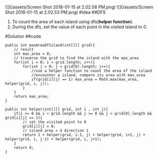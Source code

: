 ![](/assets/Screen Shot 2018-01-15 at 2.02.08 PM.png)
![](/assets/Screen Shot 2018-01-15 at 2.02.53 PM.png)
#Idea
##DFS
1. To count the area of each island using dfs(**helper function**).
2. During the dfs, set the value of each point in the visited island to 0.

#Solution
##code
```
public int maxAreaOfIsland(int[][] grid){
    // result
    int max_area = 0;
    // traverse the grid to find the island with the max_area
    for(int i = 0; i < grid.length; i++){
        for(int j = 0; j < grid[0].length; j++){
            //use a helper function to count the area of the island
            //encounter a island, compare its area with max_area
            if(grid[i][j] == 1) max_area = Math.max(max_area, helper(grid, i, j));
        }
    }
    return max_area;
}

public int helper(int[][] grid, int i , int j){
    if(i >= 0 && i < grid.length && j >= 0 && j < grid[0].length && grid[i][j] == 1){
        // set the visited point to 0
        grid[i][j] = 0;
        // island area = 4 direction 1
        return 1 + helper(grid, i-1, j) + helper(grid, i+1, j) + helper(grid, i, j-1) + helper(grid, i, j+1);
    }
    return 0;
}

```